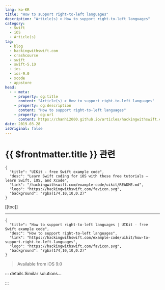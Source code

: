 ```yaml
---
lang: ko-KR
title: "How to support right-to-left languages"
description: "Article(s) > How to support right-to-left languages"
category:
  - Swift
  - iOS
  - Article(s)
tag: 
  - blog
  - hackingwithswift.com
  - crashcourse
  - swift
  - swift-5.10
  - ios
  - ios-9.0
  - xcode
  - appstore
head:
  - - meta:
    - property: og:title
      content: "Article(s) > How to support right-to-left languages"
    - property: og:description
      content: "How to support right-to-left languages"
    - property: og:url
      content: https://chanhi2000.github.io/articles/hackingwithswift.com/example-code/uikit/how-to-support-right-to-left-languages.html
date: 2019-03-28
isOriginal: false
---
```


# {{ $frontmatter.title }} 관련

```component VPCard
{
  "title": "UIKit - free Swift example code",
  "desc": "Learn Swift coding for iOS with these free tutorials – learn Swift, iOS, and Xcode",
  "link": "/hackingwithswift.com/example-code/uikit/README.md",
  "logo": "https://hackingwithswift.com/favicon.svg",
  "background": "rgba(174,10,10,0.2)"
}
```

[[toc]]

---

```component VPCard
{
  "title": "How to support right-to-left languages | UIKit - free Swift example code",
  "desc": "How to support right-to-left languages",
  "link": "https://hackingwithswift.com/example-code/uikit/how-to-support-right-to-left-languages",
  "logo": "https://hackingwithswift.com/favicon.svg",
  "background": "rgba(174,10,10,0.2)"
}
```

> Available from iOS 9.0

<!-- TODO: 작성 -->

<!--
Hebrew, Arabic, Farsi, and more are all languages that use a right-to-left layout, and it doesn’t take much work to make your iOS apps fit in more naturally for those languages. In fact, there are four things you need to do to get most of the way there, and I want to walk through them briefly with some code.

First, make sure you use natural text alignment for your labels and text views. “Natural” automatically becomes either left aligned or right aligned depending on the user’s region, which means you don’t need to worry about. For example:

```swift
label.textAlignment = .natural
```

Second, use leading and trailing constraints rather than left and right, and again UIKit will automatically flip these when running on right-to-left devices:

```swift
label.leadingAnchor.constraint(equalTo: view.safeAreaLayoutGuide.leadingAnchor).isActive = true
label.trailingAnchor.constraint(equalTo: view.safeAreaLayoutGuide.trailingAnchor).isActive = true
```

Third, flip any images that need it. Most images should be fine without flipping, but if you have images that point to parts of your user interface then they should be flipped. This takes one line of code:

```swift
let flipped = originalImage.imageFlippedForRightToLeftLayoutDirection()
```

Note: that doesn’t actually flip the `UIImage`, but instead configures the image to be drawn flipped when it’s placed inside a `UIImageView`.

Finally, test your changes using a right-to-left region. The easiest way to do this is to go to the Product menu, hold down <kbd>Alt</kbd>, then click “Run…” to adjust your run schema. Now go to the Options tab and change Application Language from “System Language” to “Right-to-Left Pseudolanguage”. Now run your app in the simulator, and you should see your flipped layout working.

-->

::: details Similar solutions…

<!--
/quick-start/swiftui/how-to-support-drag-and-drop-in-swiftui">How to support drag and drop in SwiftUI 
/example-code/uikit/how-to-support-pinch-to-zoom-in-a-uiscrollview">How to support pinch to zoom in a UIScrollView 
/example-code/networking/how-to-support-low-data-mode-networking-using-allowsconstrainednetworkaccess">How to support low data mode networking using allowsConstrainedNetworkAccess 
/quick-start/concurrency/how-to-fix-the-error-async-call-in-a-function-that-does-not-support-concurrency">How to fix the error “async call in a function that does not support concurrency” 
/quick-start/swiftui/how-to-create-a-core-data-fetch-request-using-fetchrequest">How to create a Core Data fetch request using @FetchRequest</a>
-->

:::

